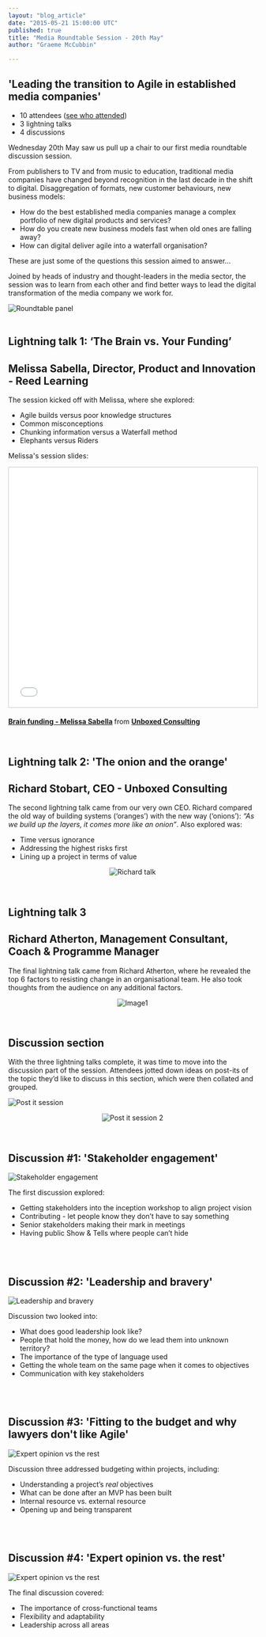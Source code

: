 ```yaml
---
layout: "blog_article"
date: "2015-05-21 15:00:00 UTC"
published: true
title: "Media Roundtable Session - 20th May"
author: "Graeme McCubbin"

---
```


<h2>'Leading the transition to Agile in established media companies'</h2>

* 10 attendees ([see who attended](https://drive.google.com/file/d/0B2NhOcmmEbFZWi1odC1fVURBMXc/view?usp=sharing))
* 3 lightning talks
* 4 discussions

Wednesday 20th May saw us pull up a chair to our first media roundtable discussion session.

From publishers to TV and from music to education, traditional media companies have changed beyond recognition in the last decade in the shift to digital. Disaggregation of formats, new customer behaviours, new business models:

* How do the best established media companies manage a complex portfolio of new digital products and services?
* How do you create new business models fast when old ones are falling away?
* How can digital deliver agile into a waterfall organisation?

These are just some of the questions this session aimed to answer…

Joined by heads of industry and thought-leaders in the media sector, the session was to learn from each other and find better ways to lead the digital transformation of the media company we work for.

<img src="http://bit.ly/1Gs0oxM" alt="Roundtable panel">
<br/>
<br/>

## Lightning talk 1: ‘The Brain vs. Your Funding’
<h2>Melissa Sabella, Director, Product and Innovation - Reed Learning</h2>
The session kicked off with Melissa, where she explored:

* Agile builds versus poor knowledge structures
* Common misconceptions
* Chunking information versus a Waterfall method
* Elephants versus Riders


Melissa's session slides:
<p align="center"><iframe src="//www.slideshare.net/slideshow/embed_code/key/mDLtOGAzSXeFdz" width="595" height="485" frameborder="0" marginwidth="0" marginheight="0" scrolling="no" style="border:1px solid #CCC; border-width:1px; margin-bottom:5px; max-width: 100%;" allowfullscreen> </iframe> <div style="margin-bottom:5px"> <strong> <a href="//www.slideshare.net/UBXD/brain-funding-melissa-sabella" title="Brain funding - Melissa Sabella" target="_blank">Brain funding - Melissa Sabella</a> </strong> from <strong><a href="//www.slideshare.net/UBXD" target="_blank">Unboxed Consulting</a></strong> </div></p>
<br/>


## Lightning talk 2: 'The onion and the orange'
<h2>Richard Stobart, CEO - Unboxed Consulting</h2>

The second lightning talk came from our very own CEO. Richard compared the old way of building systems (‘oranges’) with the new way (‘onions’): <i>“As we build up the layers, it comes more like an onion”</i>. Also explored was:

* Time versus ignorance
* Addressing the highest risks first
* Lining up a project in terms of value

<p align="center"><img src="http://bit.ly/1cvUAGS" alt="Richard talk"></p>
<br/>


## Lightning talk 3
<h2>Richard Atherton, Management Consultant, Coach & Programme Manager</h2>

The final lightning talk came from Richard Atherton, where he revealed the top 6 factors to resisting change in an organisational team. He also took thoughts from the audience on any additional factors.

<p align="center"><img src="http://bit.ly/1EZGYec" alt="Image1"></p>
<br/>

## Discussion section

With the three lightning talks complete, it was time to move into the discussion part of the session. Attendees jotted down ideas on post-its of the topic they’d like to discuss in this section, which were then collated and grouped.

<img src="http://bit.ly/1Hk2cVE" alt="Post it session">

<p align="center"><img src="http://bit.ly/1Ahkr12" alt="Post it session 2"></p>
<br/>

<h2>Discussion #1: 'Stakeholder engagement'</h2>
<img src="http://bit.ly/1Anf1Bg" alt="Stakeholder engagement">

The first discussion explored:

* Getting stakeholders into the inception workshop to align project vision
* Contributing - let people know they don’t have to say something
* Senior stakeholders making their mark in meetings
* Having public Show & Tells where people can’t hide
<br/>
<br/>

<h2>Discussion #2: 'Leadership and bravery'</h2>
<img src="http://bit.ly/1PyBhio" alt="Leadership and bravery">

Discussion two looked into:

* What does good leadership look like?
* People that hold the money, how do we lead them into unknown territory?
* The importance of the type of language used
* Getting the whole team on the same page when it comes to objectives
* Communication with key stakeholders
<br/>
<br/>

<h2>Discussion #3: 'Fitting to the budget and why lawyers don't like Agile'</h2>
<img src="http://bit.ly/1HvQfP3" alt="Expert opinion vs the rest">

Discussion three addressed budgeting within projects, including:

* Understanding a project’s *real* objectives
* What can be done after an MVP has been built
* Internal resource vs. external resource
* Opening up and being transparent
<br/>
<br/>

<h2>Discussion #4: 'Expert opinion vs. the rest'</h2>
<img src="http://bit.ly/1GrW41u" alt="Expert opinion vs the rest">

The final discussion covered:

* The importance of cross-functional teams
* Flexibility and adaptability
* Leadership across all areas
